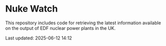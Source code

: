 # Nuke Watch

This repository includes code for retrieving the latest information available on the output of EDF nuclear power plants in the UK.

Last updated: 2025-06-12 14:12